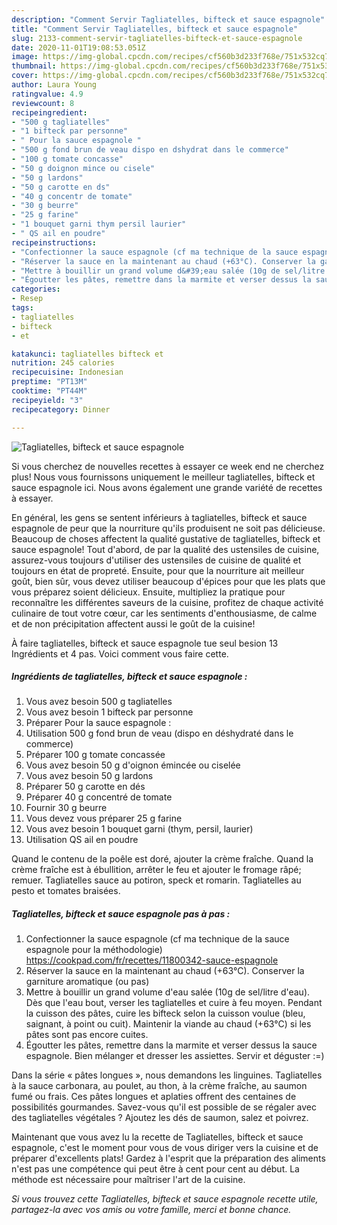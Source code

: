 ```yaml
---
description: "Comment Servir Tagliatelles, bifteck et sauce espagnole"
title: "Comment Servir Tagliatelles, bifteck et sauce espagnole"
slug: 2133-comment-servir-tagliatelles-bifteck-et-sauce-espagnole
date: 2020-11-01T19:08:53.051Z
image: https://img-global.cpcdn.com/recipes/cf560b3d233f768e/751x532cq70/tagliatelles-bifteck-et-sauce-espagnole-photo-principale-de-la-recette.jpg
thumbnail: https://img-global.cpcdn.com/recipes/cf560b3d233f768e/751x532cq70/tagliatelles-bifteck-et-sauce-espagnole-photo-principale-de-la-recette.jpg
cover: https://img-global.cpcdn.com/recipes/cf560b3d233f768e/751x532cq70/tagliatelles-bifteck-et-sauce-espagnole-photo-principale-de-la-recette.jpg
author: Laura Young
ratingvalue: 4.9
reviewcount: 8
recipeingredient:
- "500 g tagliatelles"
- "1 bifteck par personne"
- " Pour la sauce espagnole "
- "500 g fond brun de veau dispo en dshydrat dans le commerce"
- "100 g tomate concasse"
- "50 g doignon mince ou cisele"
- "50 g lardons"
- "50 g carotte en ds"
- "40 g concentr de tomate"
- "30 g beurre"
- "25 g farine"
- "1 bouquet garni thym persil laurier"
- " QS ail en poudre"
recipeinstructions:
- "Confectionner la sauce espagnole (cf ma technique de la sauce espagnole pour la méthodologie) https://cookpad.com/fr/recettes/11800342-sauce-espagnole"
- "Réserver la sauce en la maintenant au chaud (+63°C). Conserver la garniture aromatique (ou pas)"
- "Mettre à bouillir un grand volume d&#39;eau salée (10g de sel/litre d&#39;eau). Dès que l&#39;eau bout, verser les tagliatelles et cuire à feu moyen. Pendant la cuisson des pâtes, cuire les bifteck selon la cuisson voulue (bleu, saignant, à point ou cuit). Maintenir la viande au chaud (+63°C) si les pâtes sont pas encore cuites."
- "Égoutter les pâtes, remettre dans la marmite et verser dessus la sauce espagnole. Bien mélanger et dresser les assiettes. Servir et déguster :=)"
categories:
- Resep
tags:
- tagliatelles
- bifteck
- et

katakunci: tagliatelles bifteck et 
nutrition: 245 calories
recipecuisine: Indonesian
preptime: "PT13M"
cooktime: "PT44M"
recipeyield: "3"
recipecategory: Dinner

---
```



![Tagliatelles, bifteck et sauce espagnole](https://img-global.cpcdn.com/recipes/cf560b3d233f768e/751x532cq70/tagliatelles-bifteck-et-sauce-espagnole-photo-principale-de-la-recette.jpg)

Si vous cherchez de nouvelles recettes à essayer ce week end ne cherchez plus! Nous vous fournissons uniquement le meilleur tagliatelles, bifteck et sauce espagnole ici. Nous avons également une grande variété de recettes à essayer.

En général, les gens se sentent inférieurs à tagliatelles, bifteck et sauce espagnole de peur que la nourriture qu'ils produisent ne soit pas délicieuse. Beaucoup de choses affectent la qualité gustative de tagliatelles, bifteck et sauce espagnole! Tout d'abord, de par la qualité des ustensiles de cuisine, assurez-vous toujours d'utiliser des ustensiles de cuisine de qualité et toujours en état de propreté. Ensuite, pour que la nourriture ait meilleur goût, bien sûr, vous devez utiliser beaucoup d'épices pour que les plats que vous préparez soient délicieux. Ensuite, multipliez la pratique pour reconnaître les différentes saveurs de la cuisine, profitez de chaque activité culinaire de tout votre cœur, car les sentiments d'enthousiasme, de calme et de non précipitation affectent aussi le goût de la cuisine!

<!--inarticleads1-->

À faire tagliatelles, bifteck et sauce espagnole tue seul besion 13 Ingrédients et 4 pas. Voici comment vous faire cette.

##### Ingrédients de tagliatelles, bifteck et sauce espagnole :

1. Vous avez besoin 500 g tagliatelles
1. Vous avez besoin 1 bifteck par personne
1. Préparer  Pour la sauce espagnole :
1. Utilisation 500 g fond brun de veau (dispo en déshydraté dans le commerce)
1. Préparer 100 g tomate concassée
1. Vous avez besoin 50 g d&#39;oignon émincée ou ciselée
1. Vous avez besoin 50 g lardons
1. Préparer 50 g carotte en dés
1. Préparer 40 g concentré de tomate
1. Fournir 30 g beurre
1. Vous devez vous préparer 25 g farine
1. Vous avez besoin 1 bouquet garni (thym, persil, laurier)
1. Utilisation  QS ail en poudre


Quand le contenu de la poêle est doré, ajouter la crème fraîche. Quand la crème fraîche est à ébullition, arrêter le feu et ajouter le fromage râpé; remuer. Tagliatelles sauce au potiron, speck et romarin. Tagliatelles au pesto et tomates braisées. 

<!--inarticleads2-->

##### Tagliatelles, bifteck et sauce espagnole pas à pas :

1. Confectionner la sauce espagnole (cf ma technique de la sauce espagnole pour la méthodologie) https://cookpad.com/fr/recettes/11800342-sauce-espagnole
1. Réserver la sauce en la maintenant au chaud (+63°C). Conserver la garniture aromatique (ou pas)
1. Mettre à bouillir un grand volume d&#39;eau salée (10g de sel/litre d&#39;eau). Dès que l&#39;eau bout, verser les tagliatelles et cuire à feu moyen. Pendant la cuisson des pâtes, cuire les bifteck selon la cuisson voulue (bleu, saignant, à point ou cuit). Maintenir la viande au chaud (+63°C) si les pâtes sont pas encore cuites.
1. Égoutter les pâtes, remettre dans la marmite et verser dessus la sauce espagnole. Bien mélanger et dresser les assiettes. Servir et déguster :=)


Dans la série « pâtes longues », nous demandons les linguines. Tagliatelles à la sauce carbonara, au poulet, au thon, à la crème fraîche, au saumon fumé ou frais. Ces pâtes longues et aplaties offrent des centaines de possibilités gourmandes. Savez-vous qu&#39;il est possible de se régaler avec des tagliatelles végétales ? Ajoutez les dés de saumon, salez et poivrez. 

<!--inarticleads1-->

<p>
Maintenant que vous avez lu la recette de Tagliatelles, bifteck et sauce espagnole, c'est le moment pour vous de vous diriger vers la cuisine et de préparer d'excellents plats! Gardez à l'esprit que la préparation des aliments n'est pas une compétence qui peut être à cent pour cent au début. La méthode est nécessaire pour maîtriser l'art de la cuisine.
</p>

<p>
<i>Si vous trouvez cette Tagliatelles, bifteck et sauce espagnole recette utile, partagez-la avec vos amis ou votre famille, merci et bonne chance.</i>
</p>
